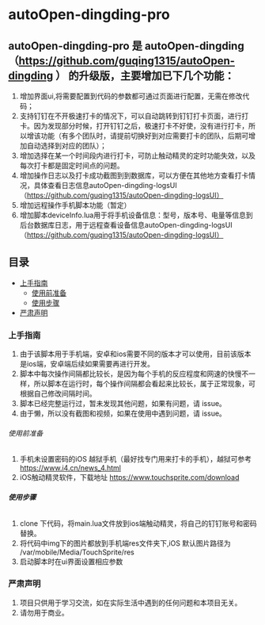 # autoOpen-dingding-pro
## autoOpen-dingding-pro 是 autoOpen-dingding（https://github.com/guqing1315/autoOpen-dingding ） 的升级版，主要增加已下几个功能：
1. 增加界面ui,将需要配置到代码的参数都可通过页面进行配置，无需在修改代码；
2. 支持钉钉在不开极速打卡的情况下，可以自动跳转到钉钉打卡页面，进行打卡。因为发现部分时候，打开钉钉之后，极速打卡不好使，没有进行打卡，所以增该功能（有多个团队时，请提前切换好到对应需要打卡的团队，后期可增加自动选择到对应的团队）；
3. 增加选择在某一个时间段内进行打卡，可防止触动精灵的定时功能失效，以及每次打卡都是固定时间点的问题。
4. 增加操作日志以及打卡成功截图到到数据库，可以方便在其他地方查看打卡情况，具体查看日志信息autoOpen-dingding-logsUI（https://github.com/guqing1315/autoOpen-dingding-logsUI）
5. 增加远程操作手机脚本功能（暂定）
6. 增加脚本deviceInfo.lua用于将手机设备信息：型号，版本号、电量等信息到后台数据库日志，用于远程查看设备信息autoOpen-dingding-logsUI（https://github.com/guqing1315/autoOpen-dingding-logsUI）


 
## 目录

- [上手指南](#上手指南)
  - [使用前准备](#使用前准备)
  - [使用步骤](#使用步骤)
- [严肃声明](#严肃声明)

### 上手指南

 1. 由于该脚本用于手机端，安卓和ios需要不同的版本才可以使用，目前该版本是ios端，安卓端后续如果需要再进行开发。
 2. 脚本中每次操作间隔都比较长，是因为每个手机的反应程度和网速的快慢不一样，所以脚本在运行时，每个操作间隔都会看起来比较长，属于正常现象，可根据自己修改间隔时间。
 3. 脚本已经完整运行过，暂未发现其他问题，如果有问题，请 issue。
 4. 由于懒，所以没有截图和视频，如果在使用中遇到问题，请 issue。



###### 使用前准备

1. 手机未设置密码的iOS 越狱手机（最好找专门用来打卡的手机），越狱可参考 https://www.i4.cn/news_4.html
2. iOS触动精灵软件，下载地址 https://www.touchsprite.com/download

###### **使用步骤**

1. clone 下代码，将main.lua文件放到ios端触动精灵，将自己的钉钉账号和密码替换。
2. 将代码中img下的图片都放到手机端res文件夹下,iOS 默认图片路径为 /var/mobile/Media/TouchSprite/res
3. 启动脚本时在ui界面设置相应参数

### 严肃声明
1. 项目只供用于学习交流，如在实际生活中遇到的任何问题和本项目无关。
2. 请勿用于商业。

